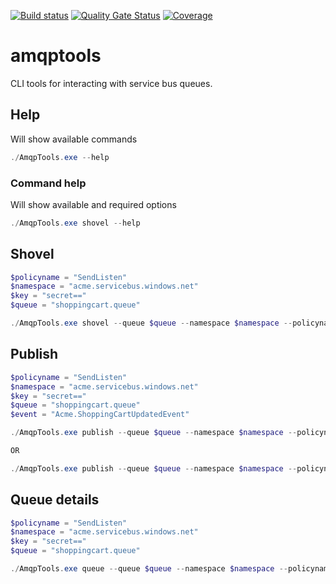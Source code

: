[![Build status](https://ci.appveyor.com/api/projects/status/f3tnsngabv2dx0t3?svg=true)](https://ci.appveyor.com/project/cortside/cortside-restapiclient)
[![Quality Gate Status](https://sonarcloud.io/api/project_badges/measure?project=cortside_amqptools&metric=alert_status)](https://sonarcloud.io/dashboard?id=cortside_amqptools)
[![Coverage](https://sonarcloud.io/api/project_badges/measure?project=cortside_amqptools&metric=coverage)](https://sonarcloud.io/dashboard?id=cortside_amqptools)

# amqptools

CLI tools for interacting with service bus queues.

## Help

Will show available commands

```powershell
./AmqpTools.exe --help
```

### Command help

Will show available and required options

```powershell
./AmqpTools.exe shovel --help
```

## Shovel

```powershell
$policyname = "SendListen"
$namespace = "acme.servicebus.windows.net"
$key = "secret=="
$queue = "shoppingcart.queue"

./AmqpTools.exe shovel --queue $queue --namespace $namespace --policyname=$policyname --key=$key
```

## Publish

```powershell
$policyname = "SendListen"
$namespace = "acme.servicebus.windows.net"
$key = "secret=="
$queue = "shoppingcart.queue"
$event = "Acme.ShoppingCartUpdatedEvent"

./AmqpTools.exe publish --queue $queue --namespace $namespace --policyname=$policyname --key=$key --eventtype $event --data '{\"ShoppingCartResourceId\":\"e25d2090-d890-4b8a-a904-5feebf4b6436\"}'

OR

./AmqpTools.exe publish --queue $queue --namespace $namespace --policyname=$policyname --key=$key --eventtype $event --file "event.json"
```

## Queue details

```powershell
$policyname = "SendListen"
$namespace = "acme.servicebus.windows.net"
$key = "secret=="
$queue = "shoppingcart.queue"

./AmqpTools.exe queue --queue $queue --namespace $namespace --policyname=$policyname --key=$key
```
